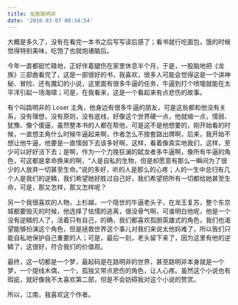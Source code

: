 ```yaml
---
title: 龙族路明非
date: '2016-03-07 00:34:54'
---
```



大概是多久了，没有在看完一本书之后写写读后感了；看书就行吃面包，饿的时候觉得特别美味，吃饱了也就炮诸脑后。

今年一直都挺忙碌地，正好伴着腿伤在家里休息半个月，于是，一股脑地把《龙族》三部曲看完了，这是一部很好的书，我喜欢，很多人可能会觉得这是一个讲神秘、冒险、还有魔幻的小说，这里面有很多牛逼的任务，牛逼到打个喷嚏就能在太平洋引起一场海啸；可是，在我看来，这是一个看起来有点悲伤的故事。

有个叫路明非的 Loser 主角，他身边有很多牛逼的朋友，可是这些都和他没有关系，没有理想，没有原则，没有底线，好像这个世界硬一点，他就缩一点，懦弱、犹豫、像个傻逼，虽然整本书的人都在帮他，可是这不是他想要的，刚开始看的时候，一直想主角什么时候牛逼起来啊，作者怎么不按套路出牌啊，后来，我开始不想让他牛逼，他要是一直懦弱下去该多好啊，这样，看着像真实地我们，这样，至少可以好好活下去；是啊，作为一个力挽狂澜的弑龙者多牛逼啊，像所有牛逼的角色，可这都是拿命换来的啊，“人是自私的生物，但是却愿意有那么一瞬间为了很少的人放弃一切甚至生命。”说的多好，听的人是那么的心疼；人的一生中总归有几个人是我们的逆鳞，我们希望她好胜过自己好，我们希望把所有一切都给她甚至生命，可是，那又怎样，那又怎样呢？

另一个我很喜欢的人物，上杉越，一个隐世的牛逼老头子，在龙王复苏，整个东京城都要毁灭的时候，他选择了怯懦的逃离，很没骨气啊，可谁明白他呢，他是一个没有逆鳞的人了，活着只有自己，的确，我们都喜欢孤胆英雄式的角色，我们也渴望能够扮演这个角色，但是拯救世界这个事儿对我们来说太他妈难了，所以我们只能自私地保护自己重要的人；可是，最后一刻，老头留下来了，因为这里有他的逆鳞了，这很好，符合我们的价值观。

最终，这一切都是一个梦，最起码是在路明非的世界，甚至路明非本身就是一个梦，一个提线木偶，一个，孤独又带点悲伤的角色，让人心疼。虽然这个小说也有瑕疵，就好像我不太喜欢第二部，但是不会妨碍我对这个小说的赞赏。

所以，江南，我喜欢这个作者。
